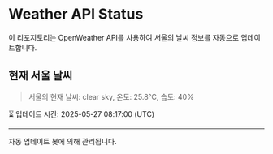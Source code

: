 
# Weather API Status

이 리포지토리는 OpenWeather API를 사용하여 서울의 날씨 정보를 자동으로 업데이트합니다.

## 현재 서울 날씨
> 서울의 현재 날씨: clear sky, 온도: 25.8°C, 습도: 40%

⏳ 업데이트 시간: 2025-05-27 08:17:00 (UTC)

---
자동 업데이트 봇에 의해 관리됩니다.
